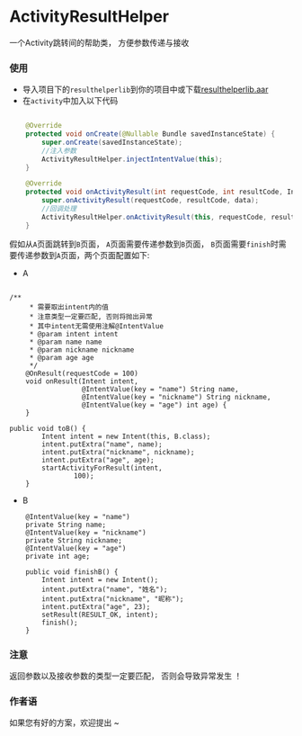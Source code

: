# ActivityResultHelper
一个Activity跳转间的帮助类， 方便参数传递与接收

### 使用

- 导入项目下的`resulthelperlib`到你的项目中或下载[resulthelperlib.aar](https://github.com/voisen/ActivityResultHelper/blob/master/ActivityResultHelper/aar/resulthelperlib.aar)
- 在`activity`中加入以下代码

````java

    @Override
    protected void onCreate(@Nullable Bundle savedInstanceState) {
        super.onCreate(savedInstanceState);
        //注入参数
        ActivityResultHelper.injectIntentValue(this);
    }

    @Override
    protected void onActivityResult(int requestCode, int resultCode, Intent data) {
        super.onActivityResult(requestCode, resultCode, data);
        //回调处理
        ActivityResultHelper.onActivityResult(this, requestCode, resultCode, data);
    }

````

假如从`A`页面跳转到`B`页面， `A`页面需要传递参数到`B`页面， `B`页面需要`finish`时需要传递参数到`A`页面，两个页面配置如下:

- A

````

/**
     * 需要取出intent内的值
     * 注意类型一定要匹配, 否则将抛出异常
     * 其中intent无需使用注解@IntentValue
     * @param intent intent
     * @param name name
     * @param nickname nickname
     * @param age age
     */
    @OnResult(requestCode = 100)
    void onResult(Intent intent,
                  @IntentValue(key = "name") String name,
                  @IntentValue(key = "nickname") String nickname,
                  @IntentValue(key = "age") int age) {
    }

public void toB() {
        Intent intent = new Intent(this, B.class);
        intent.putExtra("name", name);
        intent.putExtra("nickname", nickname);
        intent.putExtra("age", age);
        startActivityForResult(intent,
                100);
    }

````


- B

````
    @IntentValue(key = "name")
    private String name;
    @IntentValue(key = "nickname")
    private String nickname;
    @IntentValue(key = "age")
    private int age;

	public void finishB() {
        Intent intent = new Intent();
        intent.putExtra("name", "姓名");
        intent.putExtra("nickname", "昵称");
        intent.putExtra("age", 23);
        setResult(RESULT_OK, intent);
        finish();
    }

````


### 注意

返回参数以及接收参数的类型一定要匹配， 否则会导致异常发生 ！

### 作者语

如果您有好的方案，欢迎提出 ~
